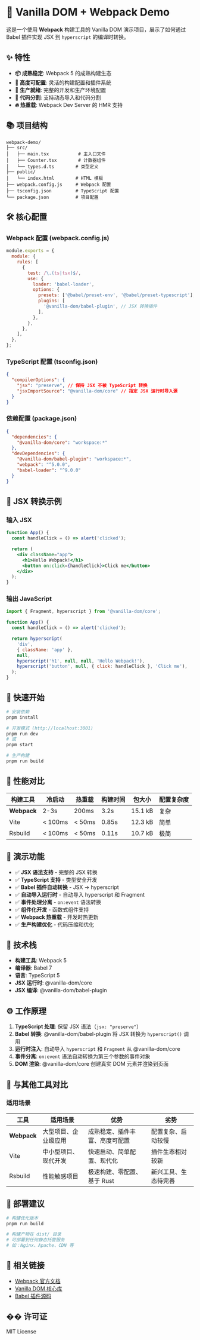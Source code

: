 # 🚀 Vanilla DOM + Webpack Demo

这是一个使用 **Webpack** 构建工具的 Vanilla DOM 演示项目，展示了如何通过 Babel 插件实现 JSX 到 `hyperscript` 的编译时转换。

## ✨ 特性

- **📦 成熟稳定**: Webpack 5 的成熟构建生态
- **🔧 高度可配置**: 灵活的构建配置和插件系统
- **🎯 生产就绪**: 完整的开发和生产环境配置
- **📱 代码分割**: 支持动态导入和代码分割
- **🔥 热重载**: Webpack Dev Server 的 HMR 支持

## 📚 项目结构

```
webpack-demo/
├── src/
│   ├── main.tsx           # 主入口文件
│   ├── Counter.tsx        # 计数器组件
│   └── types.d.ts        # 类型定义
├── public/
│   └── index.html        # HTML 模板
├── webpack.config.js     # Webpack 配置
├── tsconfig.json         # TypeScript 配置
└── package.json          # 项目配置
```

## 🛠️ 核心配置

### Webpack 配置 (webpack.config.js)

```javascript
module.exports = {
  module: {
    rules: [
      {
        test: /\.(ts|tsx)$/,
        use: {
          loader: 'babel-loader',
          options: {
            presets: ['@babel/preset-env', '@babel/preset-typescript'],
            plugins: [
              '@vanilla-dom/babel-plugin', // JSX 转换插件
            ],
          },
        },
      },
    ],
  },
};
```

### TypeScript 配置 (tsconfig.json)

```json
{
  "compilerOptions": {
    "jsx": "preserve", // 保持 JSX 不被 TypeScript 转换
    "jsxImportSource": "@vanilla-dom/core" // 指定 JSX 运行时导入源
  }
}
```

### 依赖配置 (package.json)

```json
{
  "dependencies": {
    "@vanilla-dom/core": "workspace:*"
  },
  "devDependencies": {
    "@vanilla-dom/babel-plugin": "workspace:*",
    "webpack": "^5.0.0",
    "babel-loader": "^9.0.0"
  }
}
```

## 📝 JSX 转换示例

### 输入 JSX

```jsx
function App() {
  const handleClick = () => alert('clicked');

  return (
    <div className="app">
      <h1>Hello Webpack!</h1>
      <button on:click={handleClick}>Click me</button>
    </div>
  );
}
```

### 输出 JavaScript

```javascript
import { Fragment, hyperscript } from '@vanilla-dom/core';

function App() {
  const handleClick = () => alert('clicked');

  return hyperscript(
    'div',
    { className: 'app' },
    null,
    hyperscript('h1', null, null, 'Hello Webpack!'),
    hyperscript('button', null, { click: handleClick }, 'Click me'),
  );
}
```

## 🚀 快速开始

```bash
# 安装依赖
pnpm install

# 开发模式 (http://localhost:3001)
pnpm run dev
# 或
pnpm start

# 生产构建
pnpm run build
```

## 🎯 性能对比

| 构建工具    | 冷启动  | 热重载 | 构建时间 | 包大小  | 配置复杂度 |
| ----------- | ------- | ------ | -------- | ------- | ---------- |
| **Webpack** | 2-3s    | 200ms  | 3.2s     | 15.1 kB | 复杂       |
| Vite        | < 100ms | < 50ms | 0.85s    | 12.3 kB | 简单       |
| Rsbuild     | < 100ms | < 50ms | 0.11s    | 10.7 kB | 极简       |

## 🎨 演示功能

- ✅ **JSX 语法支持** - 完整的 JSX 转换
- ✅ **TypeScript 支持** - 类型安全开发
- ✅ **Babel 插件自动转换** - JSX → hyperscript
- ✅ **自动导入运行时** - 自动导入 hyperscript 和 Fragment
- ✅ **事件处理分离** - `on:event` 语法转换
- ✅ **组件化开发** - 函数式组件支持
- ✅ **Webpack 热重载** - 开发时热更新
- ✅ **生产构建优化** - 代码压缩和优化

## 🔧 技术栈

- **构建工具**: Webpack 5
- **编译器**: Babel 7
- **语言**: TypeScript 5
- **JSX 运行时**: @vanilla-dom/core
- **JSX 编译**: @vanilla-dom/babel-plugin

## ⚙️ 工作原理

1. **TypeScript 处理**: 保留 JSX 语法（`jsx: "preserve"`）
2. **Babel 转换**: @vanilla-dom/babel-plugin 将 JSX 转换为 `hyperscript()` 调用
3. **运行时注入**: 自动导入 `hyperscript` 和 `Fragment` 从 @vanilla-dom/core
4. **事件分离**: `on:event` 语法自动转换为第三个参数的事件对象
5. **DOM 渲染**: @vanilla-dom/core 创建真实 DOM 元素并渲染到页面

## 🔄 与其他工具对比

### 适用场景

| 工具        | 适用场景             | 优势                           | 劣势                 |
| ----------- | -------------------- | ------------------------------ | -------------------- |
| **Webpack** | 大型项目、企业级应用 | 成熟稳定、插件丰富、高度可配置 | 配置复杂、启动较慢   |
| Vite        | 中小型项目、现代开发 | 快速启动、简单配置、现代化     | 插件生态相对较新     |
| Rsbuild     | 性能敏感项目         | 极速构建、零配置、基于 Rust    | 新兴工具、生态待完善 |

## 🚀 部署建议

```bash
# 构建优化版本
pnpm run build

# 构建产物在 dist/ 目录
# 可部署到任何静态托管服务
# 如：Nginx、Apache、CDN 等
```

## 🔗 相关链接

- [Webpack 官方文档](https://webpack.js.org/)
- [Vanilla DOM 核心库](../../packages/core/)
- [Babel 插件源码](../../packages/babel-plugin/)

## �� 许可证

MIT License
